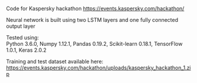 Code for Kaspersky hackathon https://events.kaspersky.com/hackathon/  

Neural network is built using two LSTM layers and one fully connected output layer  

Tested using:  
Python 3.6.0, Numpy 1.12.1, Pandas 0.19.2, Scikit-learn 0.18.1, TensorFlow 1.0.1, Keras 2.0.2  

Training and test dataset available here:  
https://events.kaspersky.com/hackathon/uploads/kaspersky_hackathon_1.zip  

